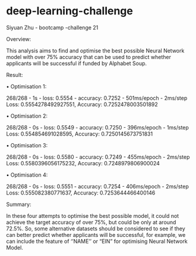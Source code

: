 # deep-learning-challenge
Siyuan Zhu - bootcamp -challenge 21

Overview:

This analysis aims to find and optimise the best possible Neural Network model with over 75% accuracy that can be used to predict whether applicants will be successful if funded by Alphabet Soup.

Result:

•	Optimisation 1: 

268/268 - 1s - loss: 0.5554 - accuracy: 0.7252 - 501ms/epoch - 2ms/step
Loss: 0.5554278492927551, Accuracy: 0.7252478003501892


•	Optimisation 2:

268/268 - 0s - loss: 0.5549 - accuracy: 0.7250 - 396ms/epoch - 1ms/step
Loss: 0.554854691028595, Accuracy: 0.7250145673751831


•	Optimisation 3:

268/268 - 0s - loss: 0.5580 - accuracy: 0.7249 - 455ms/epoch - 2ms/step
Loss: 0.5580396056175232, Accuracy: 0.7248979806900024


•	Optimisation 4:

268/268 - 0s - loss: 0.5551 - accuracy: 0.7254 - 406ms/epoch - 2ms/step
Loss: 0.555082380771637, Accuracy: 0.7253644466400146


Summary: 

In these four attempts to optimise the best possible model, it could not achieve the target accuracy of over 75%, but could be only at around 72.5%. So, some alternative datasets should be considered to see if they can better predict whether applicants will be successful, for example, we can include the feature of ‘’NAME’’ or “EIN” for optimising Neural Network Model.  

